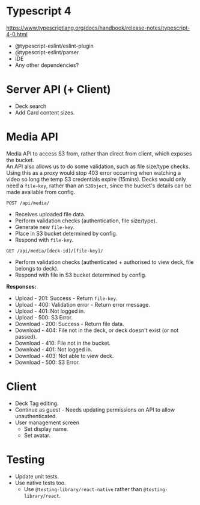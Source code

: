 # Typescript 4
https://www.typescriptlang.org/docs/handbook/release-notes/typescript-4-0.html
  * @typescript-eslint/eslint-plugin
  * @typescript-eslint/parser
  * IDE
  * Any other dependencies?

# Server API (+ Client)
* Deck search
* Add Card content sizes.

# Media API
Media API to access S3 from, rather than direct from client, which exposes the bucket.  
An API also allows us to do some validation, such as file size/type checks.
Using this as a proxy would stop 403 error occurring when watching a video so long the temp S3 credentials expire (15mins).
Decks would only need a `file-key`, rather than an `S3Object`, since the bucket's details can be made available from config.

`POST /api/media/`
* Receives uploaded file data.
* Perform validation checks (authentication, file size/type).
* Generate new `file-key`.
* Place in S3 bucket determined by config.
* Respond with `file-key`. 

`GET /api/media/[deck-id]/[file-key]/` 
* Perform validation checks (authenticated + authorised to view deck, file belongs to deck).
* Respond with file in S3 bucket determined by config.

**Responses:**
* Upload - 201: Success - Return `file-key`.
* Upload - 400: Validation error - Return error message.
* Upload - 401: Not logged in.
* Upload - 500: S3 Error.
* Download - 200: Success - Return file data.
* Download - 404: File not in the deck, or deck doesn't exist (or not passed).
* Download - 410: File not in the bucket.
* Download - 401: Not logged in.
* Download - 403: Not able to view deck.
* Download - 500: S3 Error.

# Client
* Deck Tag editing.
* Continue as guest - Needs updating permissions on API to allow unauthenticated.
* User management screen
  * Set display name.
  * Set avatar.

# Testing
* Update unit tests.
* Use native tests too.
  * Use `@testing-library/react-native` rather than `@testing-library/react`.
